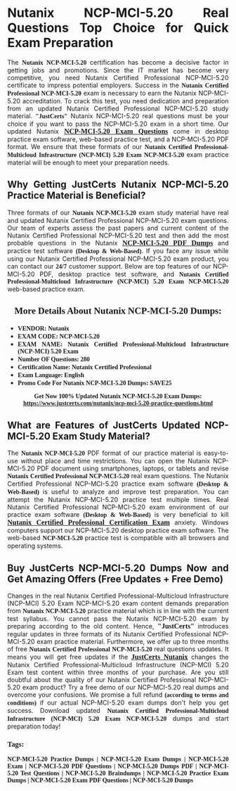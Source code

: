 <h1 style="text-align: justify;"><strong>Nutanix NCP-MCI-5.20 Real Questions Top Choice for Quick Exam Preparation</strong></h1>

<p style="text-align: justify;">The <span style="font-family:Georgia,serif;"><strong>Nutanix NCP-MCI-5.20</strong></span> certification has become a decisive factor in getting jobs and promotions. Since the IT market has become very competitive, you need Nutanix Certified Professional NCP-MCI-5.20 certificate to impress potential employers. Success in the <span style="font-family:Georgia,serif;"><strong>Nutanix Certified Professional NCP-MCI-5.20</strong></span> exam is necessary to earn the Nutanix NCP-MCI-5.20 accreditation. To crack this test, you need dedication and preparation from an updated Nutanix Certified Professional NCP-MCI-5.20 study material. <span style="font-size:14px;"><span style="font-family:Georgia,serif;"><strong>"JustCerts"</strong></span></span> Nutanix NCP-MCI-5.20 real questions must be your choice if you want to pass the NCP-MCI-5.20 exam in a short time. Our updated Nutanix <a href="https://www.justcerts.com/nutanix/ncp-mci-5.20-practice-questions.html"><span style="font-size:16px;"><span style="font-family:Georgia,serif;"><strong>NCP-MCI-5.20 Exam Questions</strong></span></span></a> come in desktop practice exam software, web-based practice test, and a NCP-MCI-5.20 PDF format. We ensure that these formats of our <span style="font-family:Georgia,serif;"><strong>Nutanix Certified Professional-Multicloud Infrastructure (NCP-MCI) 5.20 Exam NCP-MCI-5.20</strong></span> exam practice material will be enough to meet your preparation needs.</p>

<h2 style="text-align: justify;"><strong>Why Getting JustCerts Nutanix NCP-MCI-5.20 Practice Material is Beneficial?</strong></h2>

<p style="text-align: justify;">Three formats of our <span style="font-family:Georgia,serif;"><strong>Nutanix NCP-MCI-5.20</strong></span> exam study material have real and updated Nutanix Certified Professional NCP-MCI-5.20 exam questions. Our team of experts assess the past papers and current content of the Nutanix Certified Professional NCP-MCI-5.20 test and then add the most probable questions in the Nutanix <a href="https://www.justcerts.com/nutanix/ncp-mci-5.20-practice-questions.html"><span style="font-size:16px;"><span style="font-family:Georgia,serif;"><strong>NCP-MCI-5.20 PDF Dumps</strong></span></span></a> and practice test software <span style="font-family:Georgia,serif;"><strong>(Desktop & Web-Based)</strong></span>. If you face any issue while using our Nutanix Certified Professional NCP-MCI-5.20 exam product, you can contact our <span style="font-family:Georgia,serif;"><strong>24/7</strong></span> customer support. Below are top features of our NCP-MCI-5.20 PDF, desktop practice test software, and <span style="font-family:Georgia,serif;"><strong>Nutanix Certified Professional-Multicloud Infrastructure (NCP-MCI) 5.20 Exam NCP-MCI-5.20</strong></span> web-based practice exam.</p>

<h2 style="text-align: center;"><strong><span style="font-family:Georgia,serif;">More Details About Nutanix NCP-MCI-5.20 Dumps:</span></strong></h2>

<ul>
	<li style="text-align: justify;"><span style="font-size:14px;"><span style="font-family:Georgia,serif;"><strong>VENDOR: Nutanix</strong></span></span></li>
	<li style="text-align: justify;"><span style="font-size:14px;"><span style="font-family:Georgia,serif;"><strong>EXAM CODE: NCP-MCI-5.20</strong></span></span></li>
	<li style="text-align: justify;"><span style="font-size:14px;"><span style="font-family:Georgia,serif;"><strong>EXAM NAME: Nutanix Certified Professional-Multicloud Infrastructure (NCP-MCI) 5.20 Exam</strong></span></span></li>
	<li style="text-align: justify;"><span style="font-size:14px;"><span style="font-family:Georgia,serif;"><strong>Number OF Questions: 280</strong></span></span></li>
	<li style="text-align: justify;"><span style="font-size:14px;"><span style="font-family:Georgia,serif;"><strong>Certification Name: Nutanix Certified Professional</strong></span></span></li>
	<li style="text-align: justify;"><span style="font-size:14px;"><span style="font-family:Georgia,serif;"><strong>Exam Language: English</strong></span></span></li>
	<li style="text-align: justify;"><span style="font-size:14px;"><span style="font-family:Georgia,serif;"><strong>Promo Code For Nutanix NCP-MCI-5.20 Dumps: SAVE25</strong></span></span></li>
</ul>

<p style="text-align: center;"><strong><span style="font-family:Georgia,serif;"><span style="font-size:14px;">Get Now 100% Updated Nutanix NCP-MCI-5.20 Exam Dumps:</span> <a href="https://www.justcerts.com/nutanix/ncp-mci-5.20-practice-questions.html">https://www.justcerts.com/nutanix/ncp-mci-5.20-practice-questions.html</a></span></strong></p>

<h2 style="text-align: justify;"><strong>What are Features of JustCerts Updated NCP-MCI-5.20 Exam Study Material?</strong></h2>

<p style="text-align: justify;">The <span style="font-family:Georgia,serif;"><strong>Nutanix NCP-MCI-5.20</strong></span> PDF format of our practice material is easy-to-use without place and time restrictions. You can open the Nutanix NCP-MCI-5.20 PDF document using smartphones, laptops, or tablets and revise <span style="font-family:Georgia,serif;"><strong>Nutanix Certified Professional NCP-MCI-5.20</strong></span> real exam questions. The Nutanix Certified Professional NCP-MCI-5.20 practice exam software <span style="font-family:Georgia,serif;"><strong>(Desktop & Web-Based)</strong></span> is useful to analyze and improve test preparation. You can attempt the Nutanix NCP-MCI-5.20 practice test multiple times. Real Nutanix Certified Professional NCP-MCI-5.20 exam environment of our practice exam software <span style="font-family:Georgia,serif;"><strong>(Desktop & Web-Based)</strong></span> is very beneficial to kill <a href="https://www.justcerts.com/nutanix/nutanix-certified-professional-certification-exams.html"><span style="font-size:16px;"><span style="font-family:Georgia,serif;"><strong>Nutanix Certified Professional Certification Exam</strong></span></span></a> anxiety. Windows computers support our NCP-MCI-5.20 desktop practice exam software. The web-based <span style="font-family:Georgia,serif;"><strong>NCP-MCI-5.20 </strong></span> practice test is compatible with all browsers and operating systems.</p>

<h2 style="text-align: justify;"><strong>Buy JustCerts NCP-MCI-5.20 Dumps Now and Get Amazing Offers (Free Updates + Free Demo)</strong></h2>

<p style="text-align: justify;">Changes in the real Nutanix Certified Professional-Multicloud Infrastructure (NCP-MCI) 5.20 Exam NCP-MCI-5.20 exam content demands preparation from <span style="font-family:Georgia,serif;"><strong>Nutanix NCP-MCI-5.20</strong></span> practice material which is in line with the current test syllabus. You cannot pass the Nutanix NCP-MCI-5.20 exam by preparing according to the old content. Hence, <span style="font-size:16px;"><span style="font-family:Georgia,serif;"><strong>"JustCerts"</strong></span></span> introduces regular updates in three formats of its Nutanix Certified Professional NCP-MCI-5.20 exam practice material. Furthermore, we offer up to three months of free <span style="font-family:Georgia,serif;"><strong>Nutanix Certified Professional NCP-MCI-5.20 </strong></span>real questions updates. It means you will get free updates if the <a href="https://www.justcerts.com/nutanix-certification-exams.html"><span style="font-size:16px;"><span style="font-family:Georgia,serif;"><strong>JustCerts Nutanix</strong></span></span></a> changes the Nutanix Certified Professional-Multicloud Infrastructure (NCP-MCI) 5.20 Exam test content within three months of your purchase. Are you still doubtful about the quality of our Nutanix Certified Professional NCP-MCI-5.20 exam product? Try a free demo of our NCP-MCI-5.20 real dumps and overcome your confusions. We promise a full refund <span style="font-family:Georgia,serif;"><strong>(according to terms and conditions)</strong></span> if our actual NCP-MCI-5.20 exam dumps don't help you get success. Download updated <span style="font-family:Georgia,serif;"><strong>Nutanix Certified Professional-Multicloud Infrastructure (NCP-MCI) 5.20 Exam NCP-MCI-5.20</strong></span> dumps and start preparation today!</p>

<h3 style="text-align: justify;"><span style="font-family:Georgia,serif;"><strong>Tags:</strong></span></h3>

<p style="text-align: justify;"><span style="font-family:Georgia,serif;"><strong>NCP-MCI-5.20 Practice Dumps | NCP-MCI-5.20 Exam Dumps | NCP-MCI-5.20 Exam | NCP-MCI-5.20 PDF Questions | NCP-MCI-5.20 Dumps PDF | NCP-MCI-5.20 Test Questions | NCP-MCI-5.20 Braindumps | NCP-MCI-5.20 Practice Exam Dumps | NCP-MCI-5.20 Exam PDF Questions | NCP-MCI-5.20 Dumps</strong></span></p>
